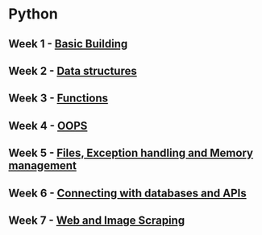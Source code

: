 # Python

## Week 1 - [Basic Building](https://github.com/DarshanRokkad/Data_Science/tree/master/01_Python/Week_01_Basic_Building)

## Week 2 - [Data structures](https://github.com/DarshanRokkad/Data_Science/tree/master/01_Python/Week_02_Data_Structures) 

## Week 3 - [Functions](https://github.com/DarshanRokkad/Data_Science/tree/master/01_Python/Week_03_Functions)

## Week 4 - [OOPS](https://github.com/DarshanRokkad/Data_Science/tree/master/01_Python/Week_04_Oops)

## Week 5 - [Files, Exception handling and Memory management](https://github.com/DarshanRokkad/Data_Science/tree/master/01_Python/Week_05_Files_ExceptionHandling_MemoryMangagement)

## Week 6 - [Connecting with databases and APIs](https://github.com/DarshanRokkad/Data_Science/tree/master/01_Python/Week_06_Connecting_Databases_and_APIs)

## Week 7 - [Web and Image Scraping](https://github.com/DarshanRokkad/Data_Science/tree/master/01_Python/Week_07_Web_and_Image_Scraping)
